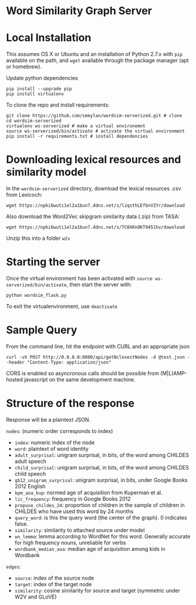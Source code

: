 # Word Similarity Graph Server


# Local Installation

This assumes OS X or Ubuntu and an installation of Python 2.7.x with `pip` available on the path, and `wget` available through the package manager (apt or homebrew).

Update python dependencies
```
pip install --upgrade pip
pip install virtualenv
```

To clone the repo and install requirements:
```
git clone https://github.com/smeylan/wordsim-serverized.git # clone
cd wordsim-serverized
virtualenv ws-serverized # make a virtual environemnt
source ws-serverized/bin/activate # activate the virtual environment
pip install -r requirements.txt # install dependencies
```

# Downloading lexical resources and similarity model

In the `wordsim-serverized` directory, download the lexical resources .csv from Lexicoch:

```
wget https://npki6wuti1el2a1bun7.ddns.net/s/lzqsthLEfbnVZYr/download
```

Also download the Word2Vec skipgram similarity data (.zip) from TASA:
```
wget https://npki6wuti1el2a1bun7.ddns.net/s/TC0XKnOKT0451hv/download
```
Unzip this into a folder `w2v`

# Starting the server
Once the virtual environment has been activated with `source ws-serverized/bin/activate`, then start the server with:

```
python wordsim_flask.py
```

To exit the virtualenvironment, use `deactivate`

# Sample Query  
From the command line, hit the endpoint with CURL and an appropriate json
```
curl -vX POST http://0.0.0.0:8000/api/getNclosestNodes -d @test.json --header "Content-Type: application/json"
```

CORS is enabled so asyncronous calls should be possible from (M|L)AMP-hosted javascript on the same development machine.

# Structure of the response
Response will be a plaintext JSON.

`nodes`: (numeric order corresponds to index) 
- `index`: numeric index of the node
- `word`: plaintext of word identity
- `adult_surprisal`: unigram surprisal, in bits, of the word among CHILDES adult speech
- `child_surprisal`: unigram surprisal, in bits, of the word among CHILDES child speech
- `gb12_unigram_surprisal`: unigram surprisal, in bits, under Google Books 2012 English
- `kpm_aoa_kup`: normed age of acquisition from Kuperman et al.
- `lic_frequency`: frequency in Google Books 2012
- `propuse_childes_24`: proportion of children in the sample of children in CHILDES who have used this word by 24 months 
- `query_word`: is this the query word (the center of the graph). 0 indicates false.
- `similarity`: similarity to attached source under model
- `wn_lemma`: lemma according to WordNet for this word. Generally accurate for high frequency nouns, unreliable for verbs
- `wordbank_median_aoa`: median age of acquisition among kids in Wordbank


`edges`:
- `source`: index of the source node  
- `target`: index of the target node  
- `similarity`: cosine similarity for source and target (symmetric under W2V and GLoVE)  